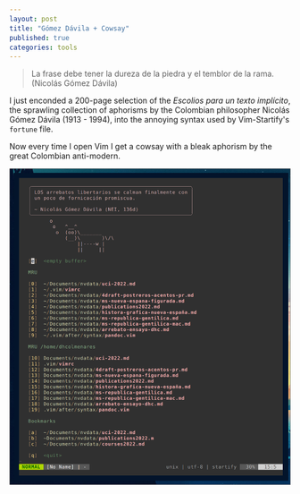```yaml
---
layout: post
title: "Gómez Dávila + Cowsay"
published: true
categories: tools
---
```


> La frase debe tener la dureza de la piedra y el temblor de la rama. (Nicolás Gómez Dávila)

I just enconded a 200-page selection of the *Escolios para un texto implícito*, the sprawling collection of aphorisms by the Colombian philosopher Nicolás Gómez Dávila (1913 - 1994), into the annoying syntax used by Vim-Startify's `fortune` file.

Now every time I open Vim I get a cowsay with a bleak aphorism by the great Colombian anti-modern.

![Gomez Davila says](/assets/star.png)
